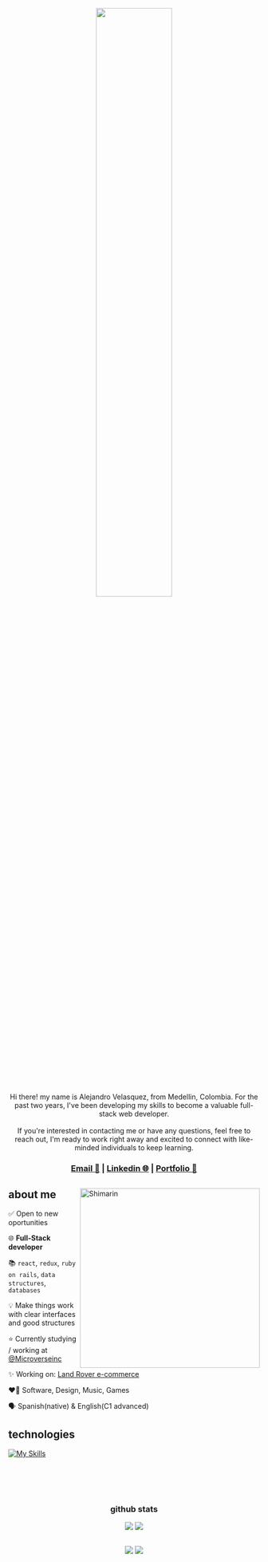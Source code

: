 <p align="center">
  <img src="https://user-images.githubusercontent.com/92229666/229752651-c7119c3b-01d0-4f52-91b5-2347732cac53.png" width="55%">
</p>
 
<h2></h2>

<div>
<p align="center">
Hi there! my name is Alejandro Velasquez, from Medellin, Colombia. For the past two years, I've been developing my skills to become a valuable full-stack web developer.
<br></br>
If you're interested in contacting me or have any questions, feel free to reach out, I'm ready to work right away and excited to connect with like-minded individuals to keep learning. 

<div align="center">
  <h3>
    <a href="mailto:alejandro.velzck@gmail.com">Email 📨</a> |
    <a href="https://www.linkedin.com/in/velzckcode/">Linkedin 🌐</a> |
    <a href="https://velzck.netlify.app/">Portfolio 💼</a>
  </h3>
</div>

<h2></h2>

<img align="right" width="360" alt="Shimarin" src="https://user-images.githubusercontent.com/92229666/229737792-10a38467-4843-4d10-9cac-18be234e1c3e.png"/>

<h2> about me </h2>

<p>
    <p> ✅ Open to new oportunities</p>
    <p> 🌐 <b>Full-Stack developer</b></p>
    <p> 📚 <code>react</code>, <code>redux</code>, <code>ruby on rails</code>, <code>data structures</code>, <code>databases</code> </p>
    <p> 💡 Make things work with clear interfaces and good structures</p>
    <p> ⭐ Currently studying / working at <a href="https://www.microverse.org/">@Microverseinc</a></p>
    <p> ✨ Working on: <a href="https://github.com/VelzckC0D3/Land-Rover-E-Commerce">Land Rover e-commerce</a></p>
    <p> ❤️‍🔥 Software, Design, Music, Games </p>
    <p> 🗣️ Spanish(native) & English(C1 advanced)</p>
</p>
  
<h2>technologies</h2>

[![My Skills](https://skillicons.dev/icons?i=js,html,css,react,redux,ruby,rails,git,postgres,jest,github,netlify,bash,photoshop,xd,aftereffects&perline=8)](https://skillicons.dev)


<div align="right">
  </div>
  </div>
  
<h2></h2>
<br></br>
<h2></h2>

<div align="center">
  <h3>github stats</h3>
    <img src="https://github-readme-stats-git-masterrstaa-rickstaa.vercel.app/api?username=VelzckC0D3&theme=dracula"/>
    <img src="https://github-readme-streak-stats.herokuapp.com/?user=VelzckC0D3&theme=monokai-metallian"/>
</div>


<h2></h2>

<div align="center">
      <img src="https://komarev.com/ghpvc/?username=VelzckC0D3&style=plastic&color=593461"/>
        <img src="https://img.shields.io/badge/dynamic/json?logo=github&label=GitHub%20Stars&style=plastice&query=%24.stars&color=593461&url=https://api.github-star-counter.workers.dev/user/VelzckC0D3"/>
  
</div>
